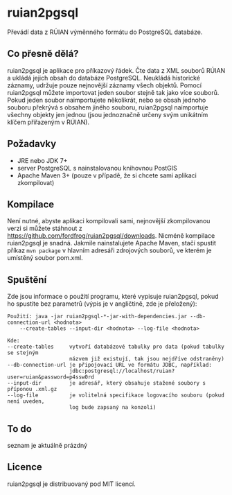 ruian2pgsql
===========

Převádí data z RÚIAN výměnného formátu do PostgreSQL databáze.

Co přesně dělá?
---------------

ruian2pgsql je aplikace pro příkazový řádek. Čte data z XML souborů RÚIAN a
ukládá jejich obsah do databáze PostgreSQL. Neukládá historické záznamy, udržuje
pouze nejnovější záznamy všech objektů. Pomocí ruian2pgsql můžete importovat
jeden soubor stejně tak jako více souborů. Pokud jeden soubor naimportujete
několikrát, nebo se obsah jednoho souboru překrývá s obsahem jiného souboru,
ruian2pgsql naimportuje všechny objekty jen jednou (jsou jednoznačně určeny svým
unikátním klíčem přiřazeným v RÚIAN).

Požadavky
---------

* JRE nebo JDK 7+
* server PostgreSQL s nainstalovanou knihovnou PostGIS
* Apache Maven 3+ (pouze v případě, že si chcete sami aplikaci zkompilovat)

Kompilace
---------

Není nutné, abyste aplikaci kompilovali sami, nejnovější zkompilovanou verzi si
můžete stáhnout z https://github.com/fordfrog/ruian2pgsql/downloads. Nicméně
kompilace ruian2pgsql je snadná. Jakmile nainstalujete Apache Maven, stačí
spustit příkaz `mvn package` v hlavním adresáři zdrojových souborů, ve kterém je
umístěný soubor pom.xml.

Spuštění
--------

Zde jsou informace o použití programu, které vypisuje ruian2pgsql, pokud ho
spustíte bez parametrů (výpis je v angličtině, zde je přeložený):

    Použití: java -jar ruian2pgsql-*-jar-with-dependencies.jar --db-connection-url <hodnota>
        --create-tables --input-dir <hodnota> --log-file <hodnota>

    Kde:
    --create-tables     vytvoří databázové tabulky pro data (pokud tabulky se stejným
                        názvem již existují, tak jsou nejdříve odstraněny)
    --db-connection-url je připojovací URL ve formátu JDBC, například:
                        jdbc:postgresql://localhost/ruian?user=ruian&password=p4ssw0rd
    --input-dir         je adresář, který obsahuje stažené soubory s příponou .xml.gz
    --log-file          je volitelná specifikace logovacího souboru (pokud není uveden,
                        log bude zapsaný na konzoli)

To do
-----

seznam je aktuálně prázdný

Licence
-------

ruian2pgsql je distribuovaný pod MIT licencí.